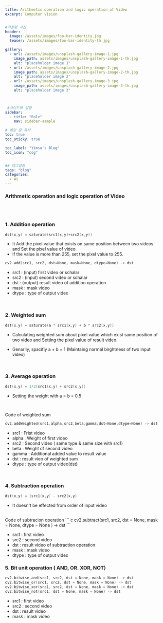 ```yaml
---
title: Arithmetic operation and logic operation of Video
excerpt: Computer Vision


#최상위 사진
header:
  image: /assets/images/foo-bar-identity.jpg
  teaser: /assets/images/foo-bar-identity-th.jpg

gallery:
  - url: /assets/images/unsplash-gallery-image-1.jpg
    image_path: assets/images/unsplash-gallery-image-1-th.jpg
    alt: "placeholder image 1"
  - url: /assets/images/unsplash-gallery-image-2.jpg
    image_path: assets/images/unsplash-gallery-image-2-th.jpg
    alt: "placeholder image 2"
  - url: /assets/images/unsplash-gallery-image-3.jpg
    image_path: assets/images/unsplash-gallery-image-3-th.jpg
    alt: "placeholder image 3"
    


 #사이드바 설정 
sidebar:
  - title: "Role"
    nav: sidebar-sample

# 해당 글 목차
toc: true
toc_sticky: true

toc_label: "Yimsu's Blog"
toc_icon: "cog"


## 테그설정
tags: "blog"
categories:
  - Ai
---
```


### Arithmetic operation and logic operation of Video

<br/>
<br/>

### 1. Addition operation

``` c
dst(x,y) = saturate(src1(x,y)+src2(x,y))
```
- It Add the pixel value that exists on same position between two videos and Set the pixel value of video.
- If the value is more than 255, set the pixel value to 255.

``` c
cv2.add(src1, src2, dst=None, mask=None, dtype=None) -> dst
```

- src1 : (input) first video or schalar
- src2 : (input) second video or schalar
- dst : (output) result video of addition operation
- mask : mask video
- dtype : type of output video 


<br/>

### 2. Weighted sum

``` c
dst(x,y) = saturate(a * src1(x,y) + b * src2(x,y))
```
- Calculating weighted sum about pixel value which exist same position of two video and Setting the pixel value of result video.

- Genarlly, spacifiy a + b = 1  (Maintaing normal birghtness of two input video)

<br/>

### 3. Average operation

``` c
dst(x,y) = 1/2(src1(x,y) + src2(x,y))
```

- Setting the weight with a = b = 0.5

<br/>

Code of weighted sum 
``` c
cv2.addWeighted(src1,alpha,src2,beta,gamma,dst=None,dtype=None) -> dst
```

- src1 : Frist video
- alpha : Weight of first video
- src2 : Second video ( same type & same size with src1)
- beta : Weight of second video
- gamma : Additional added value to result value 
- dst : result vieo of weighted sum
- dtype : type of output video(dst)

<br/>

### 4. Subtraction operation
``` c
dst(x,y) = |src1(x,y) - src2(x,y)
```
- It doesn't be effected from order of input video

<br/>
Code of subtracion operation
``` c
cv2.subtract(src1, src2, dst = None, mask = None, dtype = None ) -> dst
```

- src1 : first video
- src2 : second video
- dst : result video of subtraction operation
- mask : mask video
- dtype : type of output video

### 5. Bit unit operation ( AND, OR. XOR, NOT)

``` c
cv2.bitwise_and(src1, src2, dst = None, mask = None) -> dst
cv2.bitwise_or(src1, src2, dst = None, mask = None) -> dst
cv2.bitwise_xor(src1, src2, dst = None, mask = None) -> dst
cv2.bitwise_not(src1, dst = None, mask = None) -> dst

```

- src1 : first video
- src2 : second video
- dst : result video 
- mask : mask video

